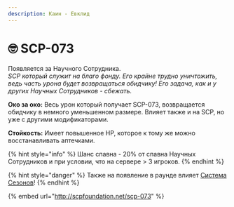 ```yaml
---
description: Каин - Евклид
---
```


# 🤓 SCP-073

Появляется за Научного Сотрудника.\
_SCP который служит на благо фонду. Его крайне трудно уничтожить, ведь часть урона будет возвращаться обидчику! Его задача, как и у других Научных Сотрудников - сбежать._

**Око за око:** Весь урон который получает SCP-073, возвращается обидчику в немного уменьшенном размере. Влияет также и на SCP, но уже с другими модификаторами.&#x20;

**Стойкость:** Имеет повышенное HP, которое к тому же можно восстанавливать аптечками.

{% hint style="info" %}
Шанс спавна - 20% от спавна Научных Сотрудников и при условии, что на сервере > 3 игроков.
{% endhint %}

{% hint style="danger" %}
Также на появление в раунде влияет [Система Сезонов](../server-systems/seasons.md)!
{% endhint %}

{% embed url="http://scpfoundation.net/scp-073" %}
